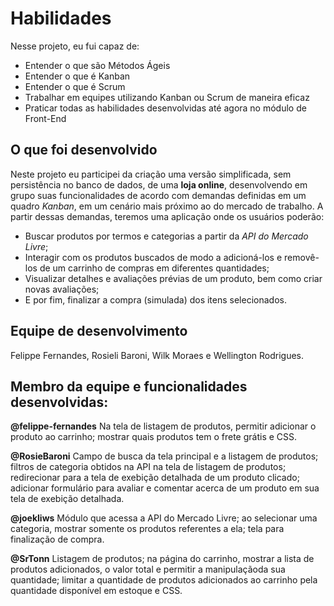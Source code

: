 # Habilidades

Nesse projeto, eu fui capaz de:

* Entender o que são Métodos Ágeis
* Entender o que é Kanban
* Entender o que é Scrum
* Trabalhar em equipes utilizando Kanban ou Scrum de maneira eficaz
* Praticar todas as habilidades desenvolvidas até agora no módulo de Front-End

## O que foi desenvolvido

Neste projeto eu participei da criação uma versão simplificada, sem persistência no banco de dados, de uma **loja online**, desenvolvendo em grupo suas funcionalidades de acordo com demandas definidas em um quadro _Kanban_, em um cenário mais próximo ao do mercado de trabalho. A partir dessas demandas, teremos uma aplicação onde os usuários poderão:
  - Buscar produtos por termos e categorias a partir da _API do Mercado Livre_;
  - Interagir com os produtos buscados de modo a adicioná-los e removê-los de um carrinho de compras em diferentes quantidades;
  - Visualizar detalhes e avaliações prévias de um produto, bem como criar novas avaliações;
  - E por fim, finalizar a compra (simulada) dos itens selecionados.

## Equipe de desenvolvimento

Felippe Fernandes, Rosieli Baroni, Wilk Moraes e Wellington Rodrigues.

## Membro da equipe e funcionalidades desenvolvidas:

**@felippe-fernandes** Na tela de listagem de produtos, permitir adicionar o produto ao carrinho; mostrar quais produtos tem o frete grátis e CSS. 

**@RosieBaroni** Campo de busca da tela principal e a listagem de produtos; filtros de categoria obtidos na API na tela de listagem de produtos; redirecionar para a tela de exebição detalhada de um produto clicado; adicionar formulário para avaliar e comentar acerca de um produto em sua tela de exebição detalhada.

**@joekliws** Módulo que acessa a API do Mercado Livre; ao selecionar uma categoria, mostrar somente os produtos referentes a ela; tela para finalização de compra.

**@SrTonn** Listagem de produtos; na página do carrinho, mostrar a lista de produtos adicionados, o valor total e permitir a manipulaçãoda sua quantidade; limitar a quantidade de produtos adicionados ao carrinho pela quantidade disponível em estoque e CSS.
